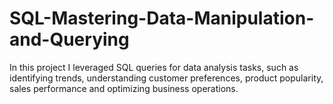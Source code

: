 # SQL-Mastering-Data-Manipulation-and-Querying
In this project I leveraged SQL queries for data analysis tasks, such as identifying trends, understanding customer preferences, product popularity, sales performance and optimizing business operations.
